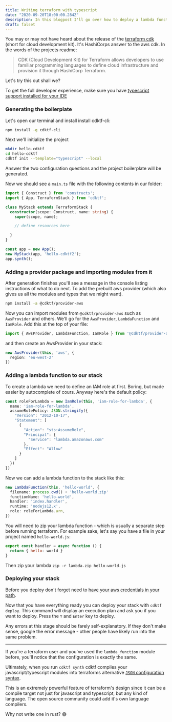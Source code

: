 ```yaml
---
title: Writing terraform with typescript
date: "2020-09-20T18:00:00.284Z"
description: In this blogpost I'll go over how to deploy a lambda function with the terraform new cdk.
draft: falset
---
```


You may or may not have heard about the release of the [terraform cdk](https://github.com/hashicorp/terraform-cdk) (short for cloud development kit). It's HashiCorps answer to the aws cdk. In the words of the projects readme:

> CDK (Cloud Development Kit) for Terraform allows developers to use familiar programming languages to define cloud infrastructure and provision it through HashiCorp Terraform.

Let's try this out shall we?

To get the full developer experience, make sure you have [typescript support installed for your IDE](https://github.com/Microsoft/TypeScript/wiki/TypeScript-Editor-Support)

### Generating the boilerplate

Let's open our terminal and install install cdktf-cli:

```bash
npm install -g cdktf-cli
```

Next we'll initialize the project

```bash
mkdir hello-cdktf
cd hello-cdktf
cdktf init --template="typescript" --local
```

Answer the two configuration questions and the project boilerplate will be generated.


Now we should see a `main.ts` file with the following contents in our folder:

```ts
import { Construct } from 'constructs';
import { App, TerraformStack } from 'cdktf';

class MyStack extends TerraformStack {
  constructor(scope: Construct, name: string) {
    super(scope, name);

    // define resources here

  }
}

const app = new App();
new MyStack(app, 'hello-cdktf2');
app.synth();
```

### Adding a provider package and importing modules from it

After generation finishes you'll see a message in the console listing instructions of what to do next. To add the prebuilt aws provider (which also gives us all the modules and types that we might want).

```bash
npm install -a @cdktf/provider-aws
```

Now you can import modules from `@cdktf/provider-aws` such as `AwsProvider` and others. We'll go for the `AwsProvider`, `LambdaFunction` and `IamRole`. Add this at the top of your file:

```ts
import { AwsProvider, LambdaFunction, IamRole } from '@cdktf/provider-aws';
```

and then create an AwsProvider in your stack:


```ts
new AwsProvider(this, 'aws', {
  region: 'eu-west-2'
})
```

### Adding a lambda function to our stack

To create a lambda we need to define an IAM role at first. Boring, but made easier by autocomplete of cours. Anyway here's the default policy:

```ts
const roleForLambda = new IamRole(this, 'iam-role-for-lambda', {
  name: 'iam-role-for-lambda',
  assumeRolePolicy: JSON.stringify({
    "Version": "2012-10-17",
    "Statement": [
      {
        "Action": "sts:AssumeRole",
        "Principal": {
          "Service": "lambda.amazonaws.com"
        },
        "Effect": "Allow"
      }
    ]
  })
})
```

Now we can add a lambda function to the stack like this:

```typescript
new LambdaFunction(this, 'hello-world', {
  filename: process.cwd() + 'hello-world.zip'
  functionName: 'hello-world',
  handler: 'index.handler',
  runtime: 'nodejs12.x',
  role: roleForLambda.arn,
})
```

You will need to zip your lambda function - which is usually a separate step before running terraform. For example sake, let's say you have a file in your project named `hello-world.js`:

```js
export const handler = async function () {
  return { hello: world }
}
```

Then zip your lambda `zip -r lambda.zip hello-world.js`

### Deploying your stack

Before you deploy don't forget need to [have your aws credentials in your path](https://docs.aws.amazon.com/cli/latest/userguide/cli-configure-files.html).

Now that you have everything ready you can deploy your stack with `cdktf deploy`. This command will display an execution plan and ask you if you want to deploy. Press the `Y` and `Enter` key to deploy.

Any errors at this stage should be farely self-explanatory. If they don't make sense, google the error message - other people have likely run into the same problem.

---

If you're a terraform user and you've used the `lambda_function` module before, you'll notice that the configuration is exactly the same.

Ultimately, when you run `cdktf synth` cdktf compiles your javascript/typescript modules into terraforms alternative [`JSON` configuration syntax](https://www.terraform.io/docs/configuration/syntax-json.html).

This is an extremely powerful feature of terraform's design since it can be a compile target not just for javascript and typescript, but any kind of language. The open source community could add it's own language compilers.

Why not write one in rust? 😅
